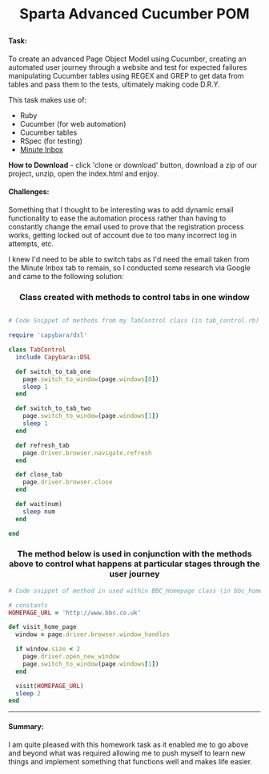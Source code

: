 # <p align="center"> Sparta Advanced Cucumber POM </p>

#### Task:

To create an advanced Page Object Model using Cucumber, creating an automated user journey through a website and test for expected failures manipulating Cucumber tables using REGEX and GREP to get data from tables and pass them to the tests, ultimately making code D.R.Y.

This task makes use of:

* Ruby
* Cucumber (for web automation)
* Cucumber tables
* RSpec (for testing)
* [Minute Inbox](https://www.minuteinbox.com)

**How to Download** - click 'clone or download' button, download a zip of our project, unzip, open the index.html and enjoy.

<!-- EXAMPLE BELOW -->

#### Challenges:
Something that I thought to be interesting was to add dynamic email functionality to ease the automation process rather than having to constantly change the email used to prove that the registration process works, getting locked out of account due to too many incorrect log in attempts, etc.

I knew I'd need to be able to switch tabs as I'd need the email taken from the Minute Inbox tab to remain, so I conducted some research via Google and came to the following solution:

### <p align="center"> Class created with methods to control tabs in one window </p>



```ruby

# Code Snippet of methods from my TabControl class (in tab_control.rb)

require 'capybara/dsl'

class TabControl
  include Capybara::DSL

  def switch_to_tab_one
    page.switch_to_window(page.windows[0])
    sleep 1
  end

  def switch_to_tab_two
    page.switch_to_window(page.windows[1])
    sleep 1
  end

  def refresh_tab
    page.driver.browser.navigate.refresh
  end

  def close_tab
    page.driver.browser.close
  end

  def wait(num)
    sleep num
  end

end
```

### <p align="center"> The method below is used in conjunction with the methods above to control what happens at particular stages through the user journey </p>

```ruby
# Code snippet of method in used within BBC_Homepage class (in bbc_homepage.rb)

# constants
HOMEPAGE_URL = 'http://www.bbc.co.uk'

def visit_home_page
  window = page.driver.browser.window_handles

  if window.size < 2
    page.driver.open_new_window
    page.switch_to_window(page.windows[1])
  end

  visit(HOMEPAGE_URL)
  sleep 2
end
```

<hr>

#### Summary:
I am quite pleased with this homework task as it enabled me to go above and beyond what was required allowing me to push myself to learn new things and implement something that functions well and makes life easier.

